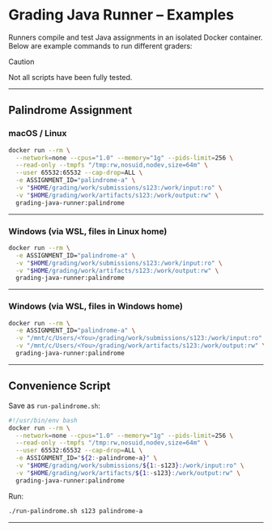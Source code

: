 # Grading Java Runner – Examples

Runners compile and test Java assignments in an isolated Docker container.  
Below are example commands to run different graders:

>[!CAUTION] 
>Not all scripts have been fully tested.

---

## Palindrome Assignment

### macOS / Linux

```bash
docker run --rm \
  --network=none --cpus="1.0" --memory="1g" --pids-limit=256 \
  --read-only --tmpfs "/tmp:rw,nosuid,nodev,size=64m" \
  --user 65532:65532 --cap-drop=ALL \
  -e ASSIGNMENT_ID="palindrome-a" \
  -v "$HOME/grading/work/submissions/s123:/work/input:ro" \
  -v "$HOME/grading/work/artifacts/s123:/work/output:rw" \
  grading-java-runner:palindrome
```

---

### Windows (via WSL, files in Linux home)

```bash
docker run --rm \
  -e ASSIGNMENT_ID="palindrome-a" \
  -v "$HOME/grading/work/submissions/s123:/work/input:ro" \
  -v "$HOME/grading/work/artifacts/s123:/work/output:rw" \
  grading-java-runner:palindrome
```

---

### Windows (via WSL, files in Windows home)

```bash
docker run --rm \
  -e ASSIGNMENT_ID="palindrome-a" \
  -v "/mnt/c/Users/<You>/grading/work/submissions/s123:/work/input:ro" \
  -v "/mnt/c/Users/<You>/grading/work/artifacts/s123:/work/output:rw" \
  grading-java-runner:palindrome
```

---

## Convenience Script

Save as `run-palindrome.sh`:

```bash
#!/usr/bin/env bash
docker run --rm \
  --network=none --cpus="1.0" --memory="1g" --pids-limit=256 \
  --read-only --tmpfs "/tmp:rw,nosuid,nodev,size=64m" \
  --user 65532:65532 --cap-drop=ALL \
  -e ASSIGNMENT_ID="${2:-palindrome-a}" \
  -v "$HOME/grading/work/submissions/${1:-s123}:/work/input:ro" \
  -v "$HOME/grading/work/artifacts/${1:-s123}:/work/output:rw" \
  grading-java-runner:palindrome
```

Run:

```bash
./run-palindrome.sh s123 palindrome-a
```

---
